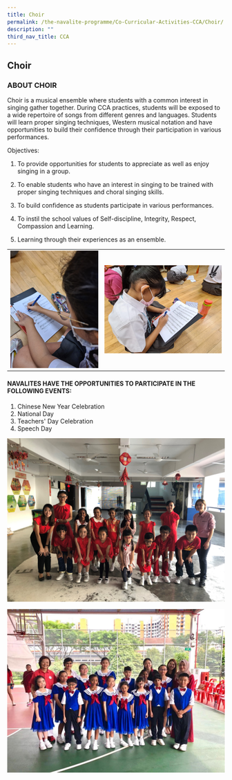 ```yaml
---
title: Choir
permalink: /the-navalite-programme/Co-Curricular-Activities-CCA/Choir/
description: ""
third_nav_title: CCA
---
```

## Choir

### ABOUT CHOIR

  

Choir is a musical ensemble where students with a common interest in singing gather together. During CCA practices, students will be exposed to a wide repertoire of songs from different genres and languages. Students will learn proper singing techniques, Western musical notation and have opportunities to build their confidence through their participation in various performances.    

  

Objectives:

1.  To provide opportunities for students to appreciate as well as enjoy singing in a group.  
    
2.  To enable students who have an interest in singing to be trained with proper singing techniques and choral singing skills.  
    
3.  To build confidence as students participate in various performances.   
    
4.  To instil the school values of Self-discipline, Integrity, Respect, Compassion and Learning.
    
5.  Learning through their experiences as an ensemble.


|  | | 
| -------- | -------- | 
|   ![](/images/choir_3.png)  |   ![](/images/choir%202.png)  | 

#### NAVALITES HAVE THE OPPORTUNITIES TO PARTICIPATE IN THE FOLLOWING EVENTS:

1.  Chinese New Year Celebration
2.  National Day
3.  Teachers' Day Celebration  
4.  Speech Day

![](/images/choir4.jpeg)

![](/images/aesthetics_choir.jpeg)